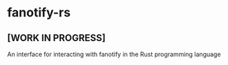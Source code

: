# fanotify-rs

## [WORK IN PROGRESS]

An interface for interacting with fanotify in the Rust programming language
